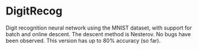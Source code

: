 # DigitRecog
Digit recognition neural network using the MNIST dataset, with support for batch and online descent.
The descent method is Nesterov.
No bugs have been observed.
This version has up to 80% accuracy (so far).
